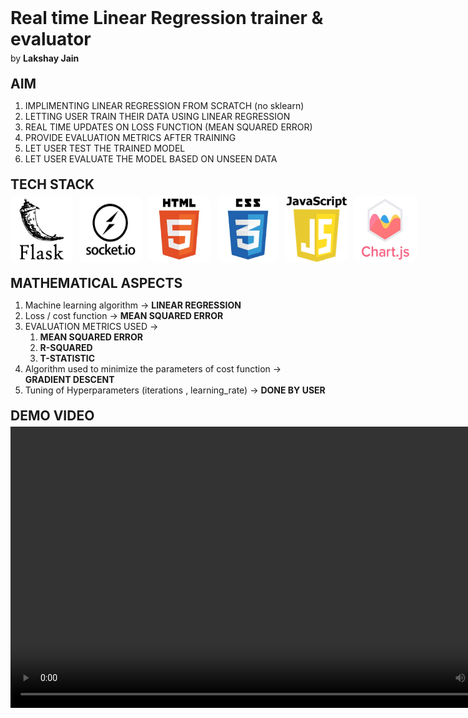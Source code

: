 
<h1 style = "margin: 0; margin-bottom:5px;">Real time Linear Regression trainer & evaluator</h1>
<p style = "margin: 0;margin-bottom:20px;">by <span style = "font-weight:bold">Lakshay Jain<span></p>

<h2 style="margin:0; margin-bottom:5px">AIM</h3>
<ol>
    <li>IMPLIMENTING LINEAR REGRESSION FROM SCRATCH (no sklearn) </li>
    <li>
        LETTING USER TRAIN THEIR DATA USING LINEAR REGRESSION
    </li>
    <li>
        REAL TIME UPDATES ON LOSS FUNCTION (MEAN SQUARED ERROR)
    </li>
    <li>
        PROVIDE EVALUATION METRICS AFTER TRAINING
    </li>
    <li>
        LET USER TEST THE TRAINED MODEL 
    </li>
    <li>
        LET USER EVALUATE THE MODEL BASED ON UNSEEN DATA
    </li>
</ol>

<h2 style="margin:0; margin-bottom:5px; margin-top:20px">TECH STACK</h3>
<div style = "display:flex;gap:10px;justify-content:flex-start;">
        <img style = "width:100px;border-radius:10px !important;"  src = "./static/img/flask.png" />
        <img style = "width:100px;border-radius:10px;" src = "./static/img/socketio.jpg" />
        <img style = "width:100px;border-radius:10px;" src = "./static/img/html.jpg" />
        <img style = "width:100px; border-radius:10px;" src = "./static/img/css.jpg" />
        <img style = "width:100px;border-radius:10px;" src = "./static/img/js.jpg" />
        <img style = "width:100px;border-radius:10px;" src = "./static/img/chartjs.jpg" />
</div>

<h2 style="margin:0; margin-bottom:5px; margin-top:20px">MATHEMATICAL ASPECTS</h3>
<ol>
    <li>
        Machine learning algorithm → <strong> LINEAR REGRESSION </strong>
    </li>
    <li>
        Loss / cost function → <strong> MEAN SQUARED ERROR </strong>
    </li>
    <li>
        <p style = "margin:0" class="" >EVALUATION METRICS USED → </p>
        <ol style = "margin:0">
        <li><strong>MEAN SQUARED ERROR</strong></li>
        <li><strong>R-SQUARED</strong></li>
        <li><strong>T-STATISTIC</strong></li>
        </ol>
    </li>
    <li>
        Algorithm used to minimize the parameters of cost function → <strong>GRADIENT DESCENT</strong> 
    </li>
    <li>
        Tuning of Hyperparameters (iterations , learning_rate) → <strong>DONE BY USER</strong> 
    </li>
</ol>

<h2 style="margin:0; margin-bottom:5px; margin-top:20px">DEMO VIDEO</h3>   
<video width="840" height="450" src="https://github.com/user-attachments/assets/0c478b5b-ab8e-4373-a23a-ba3ecf289129">
<h2 style="margin:0; margin-bottom:5px; margin-top:20px">LIVE DEPLOYED LINK</h3>
<h3 style = "margin: 0;margin-bottom:20px;font-size">I have also deployed this flask application online on render,<br> you can access this application through here: <span style = "font-weight:bold"><a href = "https://gd-iftk.onrender.com/">VISIT THE LIVE APPLICATION</a></h3>



